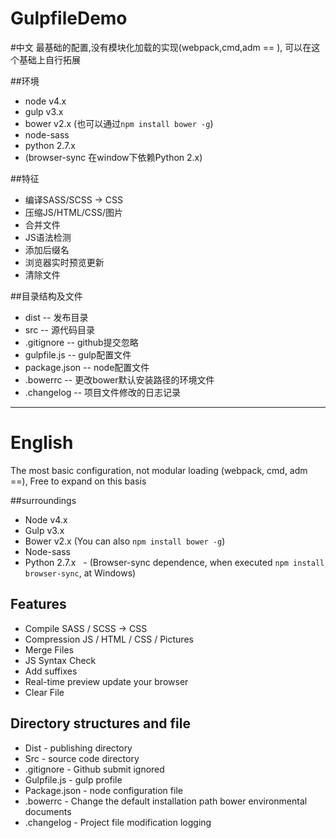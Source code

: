 # GulpfileDemo

#中文
最基础的配置,没有模块化加载的实现(webpack,cmd,adm == ),
可以在这个基础上自行拓展

##环境
- node v4.x
- gulp v3.x
- bower v2.x (也可以通过`npm install bower -g`)
- node-sass
- python 2.7.x
 - (browser-sync 在window下依赖Python 2.x)


##特征
- 编译SASS/SCSS -> CSS
- 压缩JS/HTML/CSS/图片
- 合并文件
- JS语法检测
- 添加后缀名
- 浏览器实时预览更新
- 清除文件


##目录结构及文件
- dist -- 发布目录
- src -- 源代码目录
- .gitignore -- github提交忽略
- gulpfile.js -- gulp配置文件
- package.json -- node配置文件
- .bowerrc -- 更改bower默认安装路径的环境文件
- .changelog -- 项目文件修改的日志记录

------------


# English
The most basic configuration, not modular loading (webpack, cmd, adm ==),
Free to expand on this basis

##surroundings
- Node v4.x
- Gulp v3.x
- Bower v2.x (You can also `npm install bower -g`)
- Node-sass
- Python 2.7.x
  - (Browser-sync dependence, when executed `npm install browser-sync`, at Windows)


## Features
- Compile SASS / SCSS -> CSS
- Compression JS / HTML / CSS / Pictures
- Merge Files
- JS Syntax Check
- Add suffixes
- Real-time preview update your browser
- Clear File


## Directory structures and file
- Dist - publishing directory
- Src - source code directory
- .gitignore - Github submit ignored
- Gulpfile.js - gulp profile
- Package.json - node configuration file
- .bowerrc - Change the default installation path bower environmental documents
- .changelog - Project file modification logging
